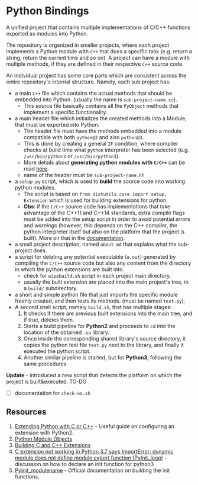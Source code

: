 # Python Bindings

A unified project that contains multiple implementations of C/C++ functions exported as modules into Python.

The repository is organized in smaller projects, where each project implements a Python module with `C++` that does a specific task (e.g. return a string, return the current time and so on).  A project can have a module with multiple methods, if they are defined in their respective `C++` source code.

An individual project has some core parts which are consistent across the entire repository's internal structure. Namely, each sub project has:

* a main `C++` file which contains the actual methods that should be embedded into Python. (usually the name is `sub-project-name.cc`).
  * This source file basically contains all the `PyObject` methods that implement a specific functionality.
* a main header file which initializes the created methods into a Module, that must be exported into Python.
  * The header file must have the methods embedded into a module compatible with both `python@2` and also `python@3`.
  * This is done by creating a general `IF` condition, where compiler checks at build time what `python` interpreter has been selected (e.g. `/usr/bin/python2` or `/usr/bin/python3`).
  * More details about **generating python modules with `C/C++`** can be read [here](docs.md).
  * name of the header must be `sub-project-name.hh`
* a `setup.py` script, which is used to **build** the source code into working python modules.
  * The script is based on  `from distutils.core import setup, Extension` which is used for building extensions for python.
  * **Obs**: if the `C/C++` source code has implementations that take advantage of the C++11 and C++14 standards, extra compile flags must be added into the setup script in order to avoid potential *errors* and *warnings* (however, this depends on the C++ compiler,  the python interpreter itself but also on the platform that the project is built). More on that in the [documentation](docs.md).
* a small project description, named `about.md` that explains what the sub-project does.
* a script for deleting any potential executable (`a.out`) generated by compiling the `C/C++` source code but also any content from the directory in which the python extensions are built into.
  * check for  `wipebuild.sh` script in each project main directory.
  * usually the built extension are placed into the main project's tree, in a `build/` subdirectory.
* a short and simple python file that just imports the specific module freshly created, and then tests its methods. (must be named `test.py`).
* A second shell script, namely `build.sh`, that has multiple stages:
  1. It checks if there are previous built extensions into the main tree, and if true, deletes them.
  2. Starts a build pipeline for **Python2** and proceeds to `cd` into the location of the obtained `.so` library.
  3. Once inside the corresponding shared library's source directory, it copies the python test file `test.py` next to the library, and finally it executed the python script.
  4. Another similar pipeline is started, but for **Python3**, following the same procedures.

**Update** - introduced a new script that detects the platform on which the project is built&executed.
TO-DO

- [ ] documentation for `check-os.sh`

## Resources

1. [Extending Python with C or C++](https://docs.python.org/2/extending/extending.html#a-simple-example) - Useful guide on configuring an extension with Python2.
2. [Python Module Objects](https://docs.python.org/3/c-api/module.html#initializing-modules)
3. [Building C and C++ Extensions](https://docs.python.org/3/extending/building.html#c.PyInit_modulename)
4. [C extension not working in Python 3.7 says ImportError: dynamic module does not define module export function (PyInit_loop)](https://stackoverflow.com/questions/57214046/c-extension-not-working-in-python-3-7-says-importerror-dynamic-module-does-not)  - discussion on how to declare an init function for python3
5. [PyInit_modulename](https://docs.python.org/3/extending/building.html#c.PyInit_modulename) - Official documentation on building the init functions.
